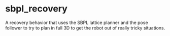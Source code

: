 sbpl_recovery
=============

A recovery behavior that uses the SBPL lattice planner and the pose follower to
try to plan in full 3D to get the robot out of really tricky situations.
